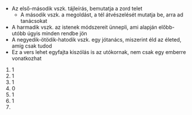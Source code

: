 - Az első-második vszk. tájleírás, bemutatja a zord telet
	- A második vszk. a megoldást, a tél átvészelését mutatja be, arra ad tanácsokat
- A harmadik vszk. az istenek módszereit ünnepli, ami alapján előbb-utóbb úgyis minden rendbe jön
- A negyedik-ötödik-hatodik vszk. egy jótanács, miszerint éld az életed, amíg csak tudod
- Ez a vers lehet egyfajta kiszólás is az utókornak, nem csak egy emberre vonatkozhat
1. 1
2. 1
3. 1
4. 0
5. 1
6. 1
7. 